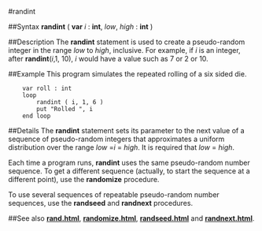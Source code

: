 
#randint

##Syntax
**randint** ( **var** _i_ : **int**, _low_, _high_ : **int** )


##Description
The **randint** statement is used to create a pseudo-random integer in the range _low_ to _high_, inclusive. For example, if _i_ is an integer, after **randint**(_i_,1, 10), _i_ would have a value such as 7 or 2 or 10.


##Example
This program simulates the repeated rolling of a six sided die.

        var roll : int
        loop
            randint ( i, 1, 6 )
            put "Rolled ", i
        end loop
##Details
The **randint** statement sets its parameter to the next value of a sequence of pseudo-random integers that approximates a uniform distribution over the range _low_ =_i_ = _high_. It is required that _low_ = _high_.

Each time a program runs, **randint** uses the same pseudo-random number sequence. To get a different sequence (actually, to start the sequence at a different point), use the **randomize** procedure.

To use several sequences of repeatable pseudo-random number sequences, use the **randseed** and **randnext** procedures.


##See also
**[rand.html](rand)**, **[randomize.html](randomize)**, **[randseed.html](randseed)** and **[randnext.html](randnext)**.

